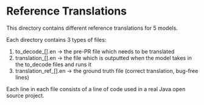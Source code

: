 # Reference Translations

This directory contains different reference translations for 5 models.

Each directory contains 3 types of files:
  1) to_decode_[].en -> the pre-PR file which needs to be translated
  2) translation_[].en -> the file which is outputted when the model takes in the to_decode files and runs it
  3) translation_ref_[].en -> the ground truth file (correct translation, bug-free lines)

Each line in each file consists of a line of code used in a real Java open source project.
